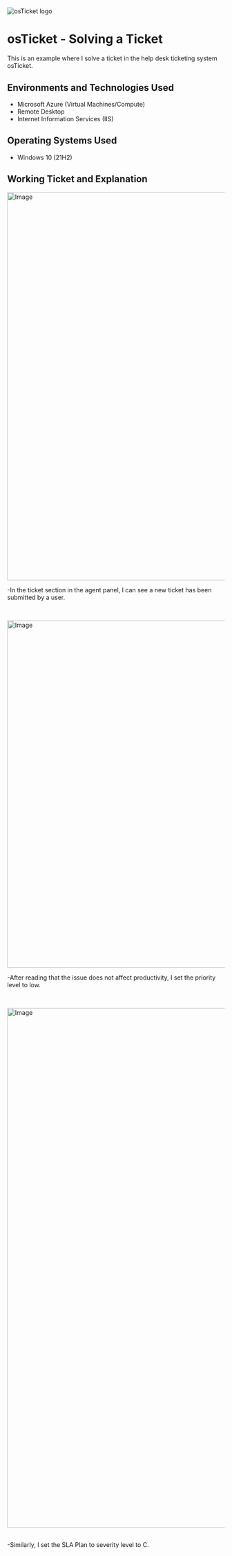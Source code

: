 # <p align="center">
<img src="https://i.imgur.com/Clzj7Xs.png" alt="osTicket logo"/>
</p>

<h1>osTicket - Solving a Ticket</h1>
This is an example where I solve a ticket in the help desk ticketing system osTicket.<br />



<h2>Environments and Technologies Used</h2>

- Microsoft Azure (Virtual Machines/Compute)
- Remote Desktop
- Internet Information Services (IIS)

<h2>Operating Systems Used </h2>

- Windows 10</b> (21H2)


<h2>Working Ticket and Explanation</h2>

<p>
<img width="1596" height="896" alt="Image" src="https://github.com/user-attachments/assets/ef629a9c-6d55-4166-bef1-73d9bda0f60a" />
</p>
<p>
-In the ticket section in the agent panel, I can see a new ticket has been submitted by a user.
</p>
<br />

<p>
<img width="1426" height="802" alt="Image" src="https://github.com/user-attachments/assets/2789f98a-94af-4701-85ea-82d33a1bb949" />
</p>
<p>
-After reading that the issue does not affect productivity, I set the priority level to low.
</p>
<br />

</p>
<p>
<img width="1920" height="1200" alt="Image" src="https://github.com/user-attachments/assets/d6aa2565-afea-4795-8b9c-cba637214b11" />
</p>
<br />
-Similarly, I set the SLA Plan to severity level to C.
</p>
<br />

</p>
<p>

</p>
<br />

</p>
<p>

</p>
<br />

</p>
<p>

</p>
<br />

</p>
<p>

</p>
<br />

</p>
<p>

</p>
<br />
<br />
